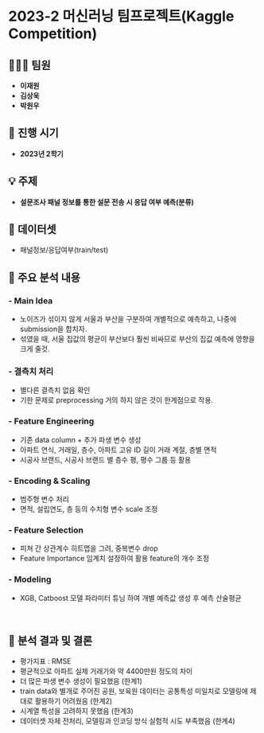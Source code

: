 #  **2023-2 머신러닝 팀프로젝트(Kaggle Competition)**

## 🧑‍🤝‍🧑 **팀원**
- **이재원**
- **김상욱**
- **박원우**

## 📅 **진행 시기**
- **2023년 2학기**

## 💡 **주제**
- **설문조사 패널 정보를 통한 설문 전송 시 응답 여부 예측(분류)**

##  📌 **데이터셋**
- 패널정보/응답여부(train/test)
  
## 📌 **주요 분석 내용**

### - **Main Idea**
- 노이즈가 섞이지 않게 서울과 부산을 구분하여 개별적으로 예측하고, 나중에 submission을 합치자.
- 섞였을 때, 서울 집값의 평균이 부산보다 훨씬 비싸므로 부산의 집값 예측에 영향을 크게 줄것.

### - **결측치 처리**
- 별다른 결측치 없음 확인
- 기한 문제로 preprocessing 거의 하지 않은 것이 한계점으로 작용. 

### - **Feature Engineering**
- 기존 data column + 추가 파생 변수 생성
- 아파트 연식, 거래일, 층수, 아파트 고유 ID 길이 거래 계절, 층별 면적
- 시공사 브랜드, 시공사 브랜드 별 층수 평, 평수 그룹 등 활용

### - **Encoding & Scaling**
- 범주형 변수 처리
- 면적, 설립연도, 층 등의 수치형 변수 scale 조정  

### - **Feature Selection**
- 피쳐 간 상관계수 히트맵을 그려, 중복변수 drop
- Feature Importance 임계치 설정하여 활용 feature의 개수 조정

### - **Modeling**
- XGB, Catboost 모델 파라미터 튜닝 하여 개별 예측값 생성 후 예측 산술평균

<br/>

## 📝 **분석 결과 및 결론**
- 평가지표 : RMSE
- 평균적으로 아파트 실제 거래가와 약 4400만원 정도의 차이
- 더 많은 파생 변수 생성이 필요했음 (한계1)
- train data와 별개로 주어진 공원, 보육원 데이터는 공통특성 미일치로 모델링에 제대로 활용하기 어려웠음 (한계2)
- 시계열 특성을 고려하지 못했음 (한계3)
- 데이터셋 자체 전처리, 모델링과 인코딩 방식 실험적 시도 부족했음 (한계4)
  

